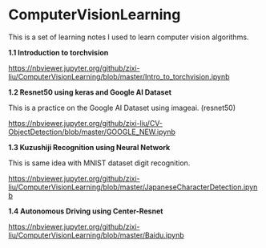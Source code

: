 # ComputerVisionLearning
This is a set of learning notes I used to learn computer vision algorithms.


**1.1 Introduction to torchvision**


https://nbviewer.jupyter.org/github/zixi-liu/ComputerVisionLearning/blob/master/Intro_to_torchvision.ipynb

**1.2 Resnet50 using keras and Google AI Dataset**

This is a practice on the Google AI Dataset using imageai. (resnet50)

https://nbviewer.jupyter.org/github/zixi-liu/CV-ObjectDetection/blob/master/GOOGLE_NEW.ipynb

**1.3 Kuzushiji Recognition using Neural Network**

This is same idea with MNIST dataset digit recognition.

https://nbviewer.jupyter.org/github/zixi-liu/ComputerVisionLearning/blob/master/JapaneseCharacterDetection.ipynb

**1.4 Autonomous Driving using Center-Resnet**

https://nbviewer.jupyter.org/github/zixi-liu/ComputerVisionLearning/blob/master/Baidu.ipynb
